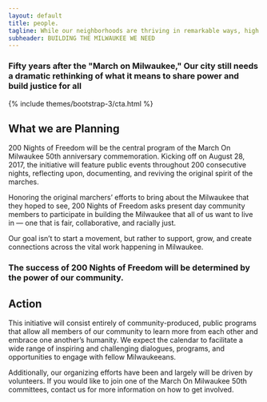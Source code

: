 ```yaml
---
layout: default
title: people.
tagline: While our neighborhoods are thriving in remarkable ways, high rates of segregation, poverty, and incarceration suggest that our city is still scarred by the continuing legacy of racism.
subheader: BUILDING THE MILWAUKEE WE NEED
---
```


### Fifty years after the "March on Milwaukee," Our city still needs a dramatic rethinking of what it means to share power and build justice for all 

{% include themes/bootstrap-3/cta.html %}

## What we are Planning

200 Nights of Freedom will be the central program of the March On Milwaukee 50th anniversary commemoration. Kicking off on August 28, 2017, the initiative will feature public events throughout 200 consecutive nights, reflecting upon, documenting, and reviving the original spirit of the marches.

Honoring the original marchers’ efforts to bring about the Milwaukee that they hoped to see, 200 Nights of Freedom asks present day community members to participate in building the Milwaukee that all of us want to live in — one that is fair, collaborative, and racially just. 

Our goal isn’t to start a movement, but rather to support, grow, and create connections across the vital work happening in Milwaukee.

### The success of 200 Nights of Freedom will be determined by the power of our community.

## Action

This initiative will consist entirely of community-produced, public programs that allow all members of our community to learn more from each other and embrace one another’s humanity. We expect the calendar to facilitate a wide range of inspiring and challenging dialogues, programs, and opportunities to engage with fellow Milwaukeeans.

Additionally, our organizing efforts have been and largely will be driven by volunteers. If you would like to join one of the March On Milwaukee 50th committees, contact us for more information on how to get involved.





